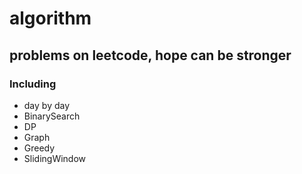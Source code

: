 # algorithm
## problems on leetcode, hope can be stronger
### Including

- day by day
- BinarySearch
- DP
- Graph
- Greedy
- SlidingWindow

